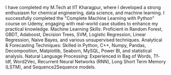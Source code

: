 I have completed my M.Tech at IIT Kharagpur, where I developed a strong enthusiasm for chemical engineering, data science, and machine learning. I successfully completed the "Complete Machine Learning with Python" course on Udemy, engaging with real-world case studies to enhance my practical knowledge.
Machine Learning Skills:
Proficient in Random Forest, GBDT, Adaboost, Decision Trees, SVM, Logistic Regression, Linear Regression, Naive Bayes, and various unsupervised techniques.
Analytical & Forecasting Techniques:
Skilled in Python, C++, Numpy, Pandas, Decomposition, Matplotlib, Seaborn, MySQL, Power BI, and statistical analysis.
Natural Language Processing:
Experienced in Bag of Words, Tf-Idf, Word2Vec, Recurrent Neural Networks (RNN), Long Short Term Memory (LSTM), and Sequence2Sequence models.
<!---
hemant-mishra/hemant-mishra is a ✨ special ✨ repository because its `README.md` (this file) appears on your GitHub profile.
You can click the Preview link to take a look at your changes.
--->
